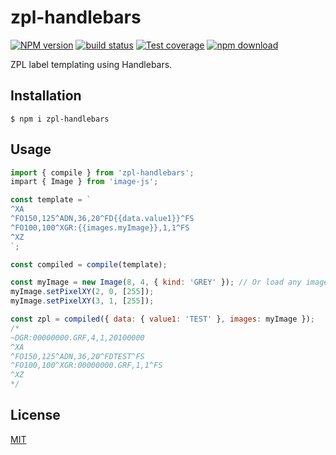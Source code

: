 # zpl-handlebars

[![NPM version][npm-image]][npm-url]
[![build status][travis-image]][travis-url]
[![Test coverage][codecov-image]][codecov-url]
[![npm download][download-image]][download-url]

ZPL label templating using Handlebars.

## Installation

`$ npm i zpl-handlebars`

## Usage

```js
import { compile } from 'zpl-handlebars';
impart { Image } from 'image-js';

const template = `
^XA
^FO150,125^ADN,36,20^FD{{data.value1}}^FS
^FO100,100^XGR:{{images.myImage}},1,1^FS
^XZ
`;

const compiled = compile(template);

const myImage = new Image(8, 4, { kind: 'GREY' }); // Or load any image with Image.load()
myImage.setPixelXY(2, 0, [255]);
myImage.setPixelXY(3, 1, [255]);

const zpl = compiled({ data: { value1: 'TEST' }, images: myImage });
/*
~DGR:00000000.GRF,4,1,20100000
^XA
^FO150,125^ADN,36,20^FDTEST^FS
^FO100,100^XGR:00000000.GRF,1,1^FS
^XZ
*/
```

## License

[MIT](./LICENSE)

[npm-image]: https://img.shields.io/npm/v/zpl-handlebars.svg?style=flat-square
[npm-url]: https://www.npmjs.com/package/zpl-handlebars
[travis-image]: https://img.shields.io/travis/com/zakodium/zpl-handlebars/master.svg?style=flat-square
[travis-url]: https://travis-ci.com/zakodium/zpl-handlebars
[codecov-image]: https://img.shields.io/codecov/c/github/zakodium/zpl-handlebars.svg?style=flat-square
[codecov-url]: https://codecov.io/gh/zakodium/zpl-handlebars
[download-image]: https://img.shields.io/npm/dm/zpl-handlebars.svg?style=flat-square
[download-url]: https://www.npmjs.com/package/zpl-handlebars
